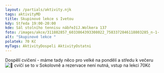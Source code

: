 ```yaml
---
layout: /partials/aktivity.njk
tags: aktivityMD
title: Skupinové lekce s Ivetou
kdy: Středa 19:00-20:00
kde: Sál stolního tennisu nábřežíJ.Wolkera 137
foto: /images/akce/311882857_6033864393308022_7583372846118803285_n-1-.jpg
alt: "Skupinové lekce "
polatek: 70 Kč
myTags: AktivityDospeli AktivityOstatni
---
```

<!--StartFragment-->

Dospělí cvičení - máme tady něco pro velké na pondělí a středu k večeru ![🙂](https://static.xx.fbcdn.net/images/emoji.php/v9/t4c/1/16/1f642.png) cvičí se to v Sokolovně a rezervace není nutná, vstup na lekci 70Kč

<!--EndFragment-->